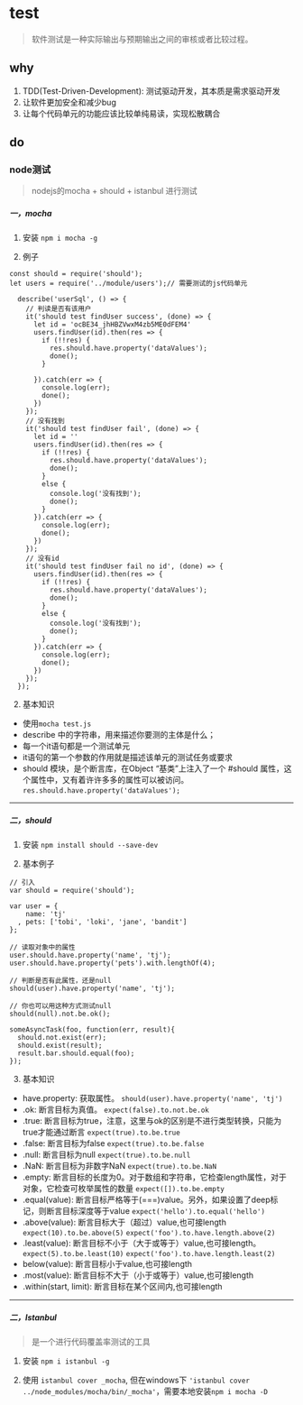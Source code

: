 # test
> 软件测试是一种实际输出与预期输出之间的审核或者比较过程。

## why 
1. TDD(Test-Driven-Development): 测试驱动开发，其本质是需求驱动开发
2. 让软件更加安全和减少bug
3. 让每个代码单元的功能应该比较单纯易读，实现松散耦合

## do
### node测试
> nodejs的mocha + should + istanbul 进行测试

##### 一，mocha
1. 安装
`npm i mocha -g`

2. 例子
```
const should = require('should');
let users = require('../module/users');// 需要测试的js代码单元

  describe('userSql', () => {
    // 判读是否有该用户
    it('should test findUser success', (done) => {
      let id = 'ocBE34_jhHBZVwxM4zb5ME0dFEM4'
      users.findUser(id).then(res => {
        if (!!res) {
          res.should.have.property('dataValues');
          done();
        }
        
      }).catch(err => {
        console.log(err);
        done();
      })
    });
    // 没有找到 
    it('should test findUser fail', (done) => {
      let id = ''
      users.findUser(id).then(res => {
        if (!!res) {
          res.should.have.property('dataValues');
          done();
        }
        else {
          console.log('没有找到');
          done();
        }
      }).catch(err => {
        console.log(err);
        done();
      })
    });
    // 没有id
    it('should test findUser fail no id', (done) => {
      users.findUser(id).then(res => {
        if (!!res) {
          res.should.have.property('dataValues');
          done();
        }
        else {
          console.log('没有找到');
          done();
        }
      }).catch(err => {
        console.log(err);
        done();
      })
    });
  });
```

2. 基本知识
- 使用`mocha test.js`
- describe 中的字符串，用来描述你要测的主体是什么；
- 每一个it语句都是一个测试单元
- it语句的第一个参数的作用就是描述该单元的测试任务或要求
- should 模块，是个断言库，在Object “基类”上注入了一个 #should 属性，这个属性中，又有着许许多多的属性可以被访问。`res.should.have.property('dataValues');`

------
##### 二，should
1. 安装
`npm install should --save-dev`

2. 基本例子
```
// 引入
var should = require('should');

var user = {
    name: 'tj'
  , pets: ['tobi', 'loki', 'jane', 'bandit']
};

// 读取对象中的属性
user.should.have.property('name', 'tj');
user.should.have.property('pets').with.lengthOf(4); 

// 判断是否有此属性，还是null
should(user).have.property('name', 'tj');

// 你也可以用这种方式测试null
should(null).not.be.ok();

someAsyncTask(foo, function(err, result){
  should.not.exist(err);
  should.exist(result);
  result.bar.should.equal(foo);
});
```
3. 基本知识
- have.property: 获取属性。
`should(user).have.property('name', 'tj')`
- .ok: 断言目标为真值。
`expect(false).to.not.be.ok`
- .true: 断言目标为true，注意，这里与ok的区别是不进行类型转换，只能为true才能通过断言
`expect(true).to.be.true`
- .false: 断言目标为false
`expect(true).to.be.false`
- .null: 断言目标为null
`expect(true).to.be.null`
- .NaN: 断言目标为非数字NaN
`expect(true).to.be.NaN`
- .empty: 断言目标的长度为0。对于数组和字符串，它检查length属性，对于对象，它检查可枚举属性的数量
`expect([]).to.be.empty`
- .equal(value): 断言目标严格等于(===)value。另外，如果设置了deep标记，则断言目标深度等于value 
`expect('hello').to.equal('hello')`
- .above(value): 断言目标大于（超过）value,也可接length
`expect(10).to.be.above(5)`
`expect('foo').to.have.length.above(2)`
- .least(value): 断言目标不小于（大于或等于）value,也可接length。
`expect(5).to.be.least(10)`
`expect('foo').to.have.length.least(2)`
- below(value): 断言目标小于value,也可接length
- .most(value): 断言目标不大于（小于或等于）value,也可接length
- .within(start, limit): 断言目标在某个区间内,也可接length


------
##### 二，Istanbul
> 是一个进行代码覆盖率测试的工具

1. 安装
`npm i istanbul -g`

2. 使用
`istanbul cover _mocha`, 但在windows下 `'istanbul cover ../node_modules/mocha/bin/_mocha'`，需要本地安装`npm i mocha -D`